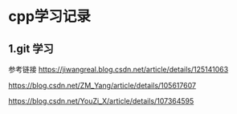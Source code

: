 # cpp学习记录
## 1.git  学习

参考链接
https://jiwangreal.blog.csdn.net/article/details/125141063

https://blog.csdn.net/ZM_Yang/article/details/105617607

https://blog.csdn.net/YouZi_X/article/details/107364595
